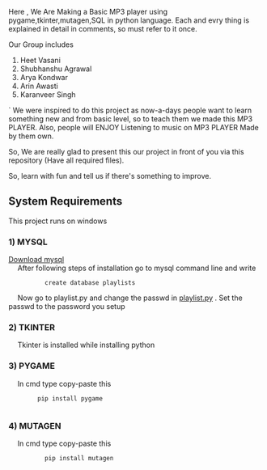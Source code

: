 Here , We Are Making a Basic MP3 player using pygame,tkinter,mutagen,SQL in python language.
Each and evry thing is explained in detail in comments, so must refer to it once.

Our Group includes 
1. Heet Vasani
2. Shubhanshu Agrawal
3. Arya Kondwar
4. Arin Awasti
5. Karanveer Singh

`
We were inspired to do this project as now-a-days people want to learn something new and from basic level, so to teach them we made this MP3 PLAYER.
Also, people will ENJOY Listening to music on MP3 PLAYER Made by them own.

So, We are really glad to present this our project in front of you via this repository (Have all required files).

So, learn with fun and tell us if there's something to improve.

<h2>
<strong>System Requirements</strong>
</h2>
This project runs on windows
<h3> 1) MYSQL </h3>
    <a href="https://dev.mysql.com/get/Downloads/MySQLInstaller/mysql-installer-community-8.0.23.0.msi">Download mysql</a>
    </br>
    &emsp; After following steps of installation go to mysql command line and write
    </br>
    <code>  
        &emsp; create database playlists
    </code>
    </br>
    &emsp; Now go to playlist.py and change the passwd in 
    <a href="playlist.py">playlist.py</a>
     . Set the passwd to the password you setup


<h3> 2) TKINTER</h3>
    &emsp; Tkinter is installed while installing python

<h3>3) PYGAME</h3>
    &emsp; In cmd type copy-paste this
    </br>
    <code>
      &emsp; pip install pygame  
    </code>    

<h3>4) MUTAGEN </h3>
    &emsp; In cmd type copy-paste this
    </br>
    <code>
        &emsp; pip install mutagen
    </code>
    